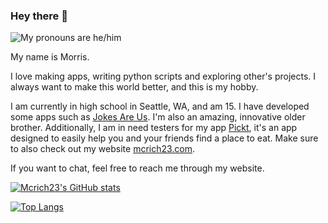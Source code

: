 ### Hey there 👋
<p>
  <img src="https://shields.io/badge/pronouns-he/him-blue" alt="My pronouns are he/him"/>

My name is Morris.

I love making apps, writing python scripts and exploring other's projects. I always want to make this world better, and this is my hobby.
  
I am currently in high school in Seattle, WA, and am 15. I have developed some apps such as [Jokes Are Us](https://apps.apple.com/us/app/jokes-are-us/id1557776302). I'm also an amazing, innovative older brother. Additionally, I am in need testers for my app [Pickt](https://mcrich23.com/pickt), it's an app designed to easily help you and your friends find a place to eat. Make sure to also check out my website [mcrich23.com](https://mcrich23.com).
  
If you want to chat, feel free to reach me through my website.
<p>

[![Mcrich23's GitHub stats](https://github-readme-stats.vercel.app/api?username=mcrich23)](https://github.com/anuraghazra/github-readme-stats)

  
[![Top Langs](https://github-readme-stats.vercel.app/api/top-langs/?username=mironal&hide=c)](https://github.com/anuraghazra/github-readme-stats)
